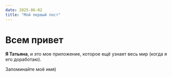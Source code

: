 ```yaml
---
date: 2025-06-02
title: "Мой первый пост"
---
```


# Всем привет

**Я Татьяна**, и это мое приложение, которое ещё узнает весь мир (когда я его доработаю).

Запоминайте моё имя)

